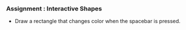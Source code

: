 ### Assignment : Interactive Shapes
- Draw a rectangle that changes color when the spacebar is pressed.
